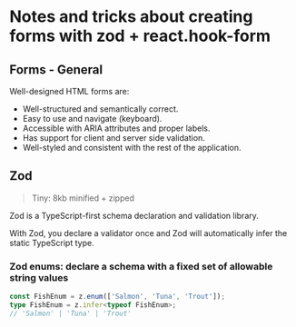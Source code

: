 # Notes and tricks about creating forms with zod + react.hook-form

## Forms - General

Well-designed HTML forms are:

- Well-structured and semantically correct.
- Easy to use and navigate (keyboard).
- Accessible with ARIA attributes and proper labels.
- Has support for client and server side validation.
- Well-styled and consistent with the rest of the application.

## Zod

> Tiny: 8kb minified + zipped

Zod is a TypeScript-first schema declaration and validation library.

With Zod, you declare a validator once and Zod will automatically infer the static TypeScript type.

### Zod enums: declare a schema with a fixed set of allowable string values

```ts
const FishEnum = z.enum(['Salmon', 'Tuna', 'Trout']);
type FishEnum = z.infer<typeof FishEnum>;
// 'Salmon' | 'Tuna' | 'Trout'
```
